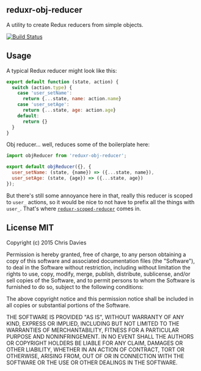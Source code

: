 ## reduxr-obj-reducer

A utility to create Redux reducers from simple objects.

[![Build Status](https://travis-ci.org/chrisdavies/reduxr-obj-reducer.svg?branch=master)](https://travis-ci.org/chrisdavies/reduxr-obj-reducer)

## Usage

A typical Redux reducer might look like this:

```js
export default function (state, action) {
  switch (action.type) {
    case 'user_setName':
      return {...state, name: action.name}
    case 'user_setAge':
      return {...state, age: action.age}
    default:
      return {}
  }
}
```

Obj reducer... well, reduces some of the boilerplate here:

```js
import objReducer from 'reduxr-obj-reducer';

export default objReducer({}, {
  user_setName: (state, {name}) => ({...state, name}),
  user_setAge: (state, {age}) => ({...state, age})
});

```

But there's still some annoyance here in that, really this reducer is scoped to `user_` actions, so it would be nice to not have to prefix all the things with `user_`. That's where [`reduxr-scoped-reducer`](https://github.com/chrisdavies/reduxr-scoped-reducer) comes in.

## License MIT

Copyright (c) 2015 Chris Davies

Permission is hereby granted, free of charge, to any person obtaining a copy of this software and associated documentation files (the "Software"), to deal in the Software without restriction, including without limitation the rights to use, copy, modify, merge, publish, distribute, sublicense, and/or sell copies of the Software, and to permit persons to whom the Software is furnished to do so, subject to the following conditions:

The above copyright notice and this permission notice shall be included in all copies or substantial portions of the Software.

THE SOFTWARE IS PROVIDED "AS IS", WITHOUT WARRANTY OF ANY KIND, EXPRESS OR IMPLIED, INCLUDING BUT NOT LIMITED TO THE WARRANTIES OF MERCHANTABILITY, FITNESS FOR A PARTICULAR PURPOSE AND NONINFRINGEMENT. IN NO EVENT SHALL THE AUTHORS OR COPYRIGHT HOLDERS BE LIABLE FOR ANY CLAIM, DAMAGES OR OTHER LIABILITY, WHETHER IN AN ACTION OF CONTRACT, TORT OR OTHERWISE, ARISING FROM, OUT OF OR IN CONNECTION WITH THE SOFTWARE OR THE USE OR OTHER DEALINGS IN THE SOFTWARE.
